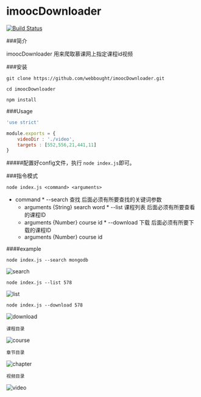 # imoocDownloader
[![Build Status](https://travis-ci.org/webbought/imoocDownloader.svg?branch=v1.1.0)](https://travis-ci.org/webbought/imoocDownloader) 

###简介

imoocDownloader 用来爬取慕课网上指定课程id视频


###安装

```shell
git clone https://github.com/webbought/imoocDownloader.git

cd imoocDownloader 

npm install
```



###Usage
```javascript
'use strict'

module.exports = {
    videoDir : './video',
    targets : [552,556,21,441,11]
}
```

#####配置好config文件，执行 `node index.js`即可。 
 
###指令模式
```shell
node index.js <command> <arguments>
```

*    command
    *    --search 查找 后面必须有所要查找的关键词参数
        *    arguments {String} search word
    *    --list 课程列表  后面必须有所要查看的课程ID
        *    arguments {Number} course id
    *    --download 下载  后面必须有所要下载的课程ID
        *    arguments {Number} course id
    
####example
```shell
node index.js --search mongodb
```
![search][1]

```shell
node index.js --list 578
```
![list][2]

```shell
node index.js --download 578
```
![download][3]
```
课程目录
```
![course][4]
```
章节目录
```
![chapter][5]
```
视频目录
```
![video][6]


[1]: https://github.com/webbought/imoocDownloader/blob/master/img/1.png "search"
[2]: https://github.com/webbought/imoocDownloader/blob/master/img/2.png "list"
[3]: https://github.com/webbought/imoocDownloader/blob/master/img/3.png "download"
[4]: https://github.com/webbought/imoocDownloader/blob/master/img/4.png "course"
[5]: https://github.com/webbought/imoocDownloader/blob/master/img/5.png "chapter"
[6]: https://github.com/webbought/imoocDownloader/blob/master/img/6.png "video"